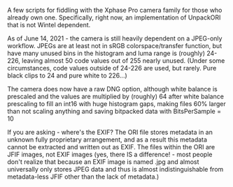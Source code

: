 A few scripts for fiddling with the Xphase Pro camera family for those who already own one.  Specifically, right now, an implementation of
UnpackORI that is not Wintel dependent.

As of June 14, 2021 - the camera is still heavily dependent on a JPEG-only workflow.  JPEGs are at least not in sRGB
colorspace/transfer function, but have many unused bins in the histogram and luma range is (roughly) 24-226, leaving almost 50
code values out of 255 nearly unused.  (Under some circumstances, code values outside of 24-226 are used, but rarely.  Pure black
clips to 24 and pure white to 226...)

The camera does now have a raw DNG option, although white balance is prescaled and the values are multiplied by (roughly) 64 after
white balance prescaling to fill an int16 with huge histogram gaps, making files 60% larger than not scaling anything and saving bitpacked
data with BitsPerSample = 10

If you are asking - where's the EXIF?  The ORI file stores metadata in an unknown fully proprietary arrangement, and as a result this metadata cannot
be extracted and written out as EXIF.  The files within the ORI are JFIF images, not EXIF images (yes, there IS a difference! -
most people don't realize that because an EXIF image is named .jpg and almost universally only stores JPEG data and thus is almost
indistinguishable from metadata-less JFIF other than the lack of metadata.)
